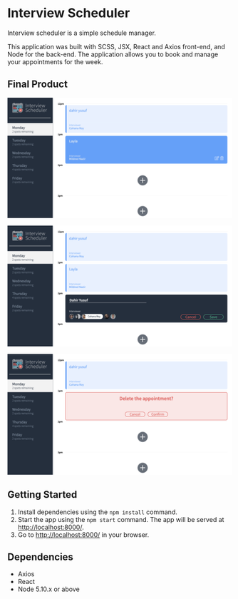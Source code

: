 # Interview Scheduler

Interview scheduler is a simple schedule manager.

This application was built with SCSS, JSX, React and Axios front-end, and Node for the back-end. The application allows you to book and manage your appointments for the week.

## Final Product

!["Screenshot of main page of app"](https://github.com/dahiryusuf/scheduler/blob/master/docs/main-page.png?raw=true)


!["Screenshot of creating a new appointment"](https://github.com/dahiryusuf/scheduler/blob/master/docs/new-appointment.png?raw=true)


!["Screenshot of deleting a appointment"](https://github.com/dahiryusuf/scheduler/blob/master/docs/delete-appointment.png?raw=true)

## Getting Started

1. Install dependencies using the `npm install` command.
2. Start the app using the `npm start` command. The app will be served at <http://localhost:8000/>.
3. Go to <http://localhost:8000/> in your browser.

## Dependencies

- Axios
- React
- Node 5.10.x or above
